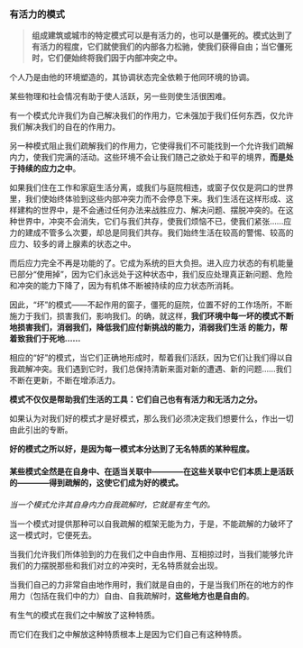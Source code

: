 ### 有活力的模式

> **组成建筑或城市的特定模式可以是有活力的，也可以是僵死的。模式达到了有活力的程度，它们就使我们的内部各力松驰，使我们获得自由；当它僵死时，它们便始终将我们因于内部冲突之中。**

个人乃是由他的环境塑造的，其协调状态完全依赖于他同环境的协调。

某些物理和社会情况有助于使人活跃，另一些则使生活很困难。

有一个模式允许我们为自己解决我们的作用力，它未强加于我们任何东西，仅允许我们解决我们的自在的作用力。

另一种模式阻止我们疏解我们的作用力，它使得我们不可能找到一个允许我们疏解内力，使我们完满的活动。这些环境不会让我们随己之欲处于和平的境界，**而是处于持续的应力之中**。

如果我们住在工作和家庭生活分离，或我们与庭院相违，或窗子仅仅是洞口的世界里，我们使始终体验到这些内部冲突力而不会停息下来。我们生活在这样形成、这样建构的世界中，是不会通过任何办法来战胜应力、解决问题、摆脱冲突的。在这种世界中，冲突不会消失，它们与我们共存，使我们烦恼不已，使我们紧张……应力的建成不管多么次要，却总是同我们共存。我们始终生活在较高的警惕、较高的应力、较多的肾上腺素的状态之中。

而后应力完全不再是功能的了。它成为系统的巨大负担。进入应力状态的有机能量已部分“使用掉”，因为它们永远处于这种状态中，我们反应处理真正新问题、危险和冲突的能力下降了，因为有机体不断被持续的应力状态所消耗。

因此，“坏”的模式——不起作用的窗子，僵死的庭院，位置不好的工作场所，不断施力于我们，损害我们，影响我们。的确，就这样，**我们环境中每一坏的模式不断地损害我们，消弱我们，降低我们应付新挑战的能力，消弱我们生活
的能力，帮着致我们于死地……**

相应的“好”的模式，当它们正确地形成时，帮着我们活跃，因为它们让我们得以自我疏解冲突。我们遇到它时，我们总保持清新来面对新的遭遇、新的问题……我们不断在更新，不断在增添活力。

**模式不仅仅是帮助我们生活的工具：它们自己也有有活力和无活力之分。**

如果认为对我们好的模式才是好模式，那么我们必须决定我们想要什么，作出一切由此引出的专断。

**好的模式之所以好，是因为每一模式本分达到了无名特质的某种程度。**

#### 某些模式全然是在自身中、在适当关联中————在这些关联中它们本质上是活跃的————得到疏解的，这使它们成为好的模式。

*当一个模式允许其自身内力自我疏解时，它就是有生气的。*

当一个模式对提供那种可以自我疏解的框架无能为力，于是，不能疏解的力破坏了这一模式时，它便死去。

当我们允许我们所体验到的力在我们之中自由作用、互相掠过时，当我们能够允许我们的力摆脱那些和我们对立的冲突时，无名特质就会出现。

当我们自己的力非常自由地作用时，我们就是自由的，于是当我们所在的地方的作用力（包括在我们中的力）自由、自我疏解时，**这些地方也是自由的**。

有生气的模式在我们之中解放了这种特质。

而它们在我们之中解放这种特质根本上是因为它们自己有这种特质。



